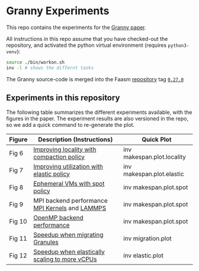 # Granny Experiments

This repo contains the experiments for the [Granny paper](
https://arxiv.org/abs/2302.11358).

All instructions in this repo assume that you have checked-out the repository,
and activated the python virtual environment (requires `python3-venv`):

```bash
source ./bin/workon.sh
inv -l # shows the differnt tasks
```

The Granny source-code is merged into the Faasm [repository](
https://github.com/faasm/faasm) tag [`0.27.0`](
https://github.com/faasm/faasm/releases/tag/v0.27.0)

## Experiments in this repository

The following table summarizes the different experiments available, with the
figures in the paper. The experiment results are also versioned in the repo,
so we add a quick command to re-generate the plot.

| Figure | Description (Instructions) | Quick Plot |
|---|---|---|
| Fig 6 | [Improving locality with compaction policy](./tasks/makespan/locality.md) | inv makespan.plot.locality |
| Fig 7 | [Improving utilization with elastic policy](./tasks/makespan/elastic.md) | inv makespan.plot.elastic |
| Fig 8 | [Ephemeral VMs with spot policy](./tasks/makespan/spot.md) | inv makespan.plot.spot |
| Fig 9 | MPI backend performance [MPI Kernels](./tasks/kernels_mpi/README.md.md) and [LAMMPS](./tasks/lammps/README.md) | inv makespan.plot.spot |
| Fig 10 | [OpenMP backend performance](./tasks/kernels_omp/README.md) | inv makespan.plot.spot |
| Fig 11 | [Speedup when migrating Granules](./tasks/migration/README.md) | inv migration.plot |
| Fig 12 | [Speedup when elastically scaling to more vCPUs](./tasks/elastic/README.md) | inv elastic.plot |

